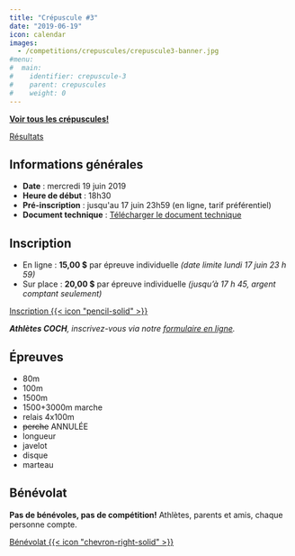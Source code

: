 ```yaml
---
title: "Crépuscule #3"
date: "2019-06-19"
icon: calendar
images:
  - /competitions/crepuscules/crepuscule3-banner.jpg
#menu:
#  main:
#    identifier: crepuscule-3
#    parent: crepuscules
#    weight: 0
---
```


[**Voir tous les crépuscules!**](../)

[Résultats](/resultats/2019/crepuscule-coch-3/)

## Informations générales

- **Date** : mercredi 19 juin 2019
- **Heure de début** : 18h30
- **Pré-inscription** : jusqu'au 17 juin 23h59 (en ligne, tarif préférentiel)
- **Document technique** : [Télécharger le document technique](https://assets.corsaire-chaparral.org/competitions/2019/crepuscules/crepuscule-3-document-technique.pdf)

## Inscription

- En ligne : **15,00 $** par épreuve individuelle _(date limite lundi 17 juin 23 h 59)_
- Sur place : **20,00 $** par épreuve individuelle _(jusqu’à 17 h 45, argent comptant seulement)_

<a class="btn btn-primary" target="_blank" href="https://avs-sport.com/inscriptions.php?comp=391">Inscription {{< icon "pencil-solid" >}}</a>

_**Athlètes COCH**, inscrivez-vous via notre [formulaire en ligne](https://campagnes.corsaire-chaparral.org/inscription-crepuscule-3-2019)._

## Épreuves

- 80m
- 100m
- 1500m
- 1500+3000m marche
- relais 4x100m
- ~~perche~~ <span class="badge badge-danger">ANNULÉE</span>
- longueur 
- javelot
- disque
- marteau

## Bénévolat

**Pas de bénévoles, pas de compétition!** Athlètes, parents et amis, chaque personne compte.

<a href="https://campagnes.corsaire-chaparral.org/benevolat-crepuscule-3-2019" class="btn btn-primary" target="_blank">Bénévolat {{< icon "chevron-right-solid" >}}</a>
